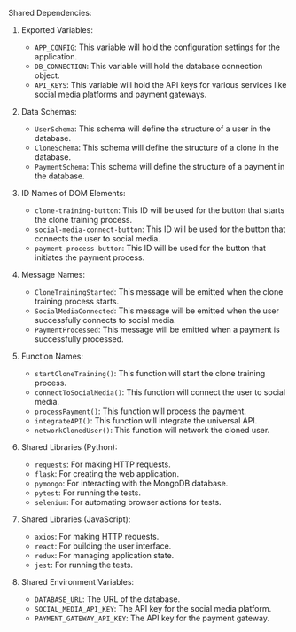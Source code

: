 Shared Dependencies:

1. Exported Variables:
   - `APP_CONFIG`: This variable will hold the configuration settings for the application.
   - `DB_CONNECTION`: This variable will hold the database connection object.
   - `API_KEYS`: This variable will hold the API keys for various services like social media platforms and payment gateways.

2. Data Schemas:
   - `UserSchema`: This schema will define the structure of a user in the database.
   - `CloneSchema`: This schema will define the structure of a clone in the database.
   - `PaymentSchema`: This schema will define the structure of a payment in the database.

3. ID Names of DOM Elements:
   - `clone-training-button`: This ID will be used for the button that starts the clone training process.
   - `social-media-connect-button`: This ID will be used for the button that connects the user to social media.
   - `payment-process-button`: This ID will be used for the button that initiates the payment process.

4. Message Names:
   - `CloneTrainingStarted`: This message will be emitted when the clone training process starts.
   - `SocialMediaConnected`: This message will be emitted when the user successfully connects to social media.
   - `PaymentProcessed`: This message will be emitted when a payment is successfully processed.

5. Function Names:
   - `startCloneTraining()`: This function will start the clone training process.
   - `connectToSocialMedia()`: This function will connect the user to social media.
   - `processPayment()`: This function will process the payment.
   - `integrateAPI()`: This function will integrate the universal API.
   - `networkClonedUser()`: This function will network the cloned user.

6. Shared Libraries (Python):
   - `requests`: For making HTTP requests.
   - `flask`: For creating the web application.
   - `pymongo`: For interacting with the MongoDB database.
   - `pytest`: For running the tests.
   - `selenium`: For automating browser actions for tests.

7. Shared Libraries (JavaScript):
   - `axios`: For making HTTP requests.
   - `react`: For building the user interface.
   - `redux`: For managing application state.
   - `jest`: For running the tests.

8. Shared Environment Variables:
   - `DATABASE_URL`: The URL of the database.
   - `SOCIAL_MEDIA_API_KEY`: The API key for the social media platform.
   - `PAYMENT_GATEWAY_API_KEY`: The API key for the payment gateway.